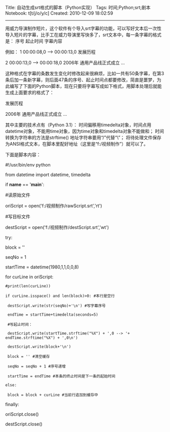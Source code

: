 Title: 自动生成srt格式的脚本（Python实现）
Tags: 时间;Python;srt;剧本
Notebook: t[t/j/o/y/c]
Created: 2010-12-09 18:02:59

------

用威力导演制作短片，这个软件有个导入srt字幕的功能，可以写好文本后一次性导入短片的字幕，比手工在威力导演里写快多了，srt文本中，每一条字幕的格式是：
 序号 
 起止时间 
 字幕内容 

例如：
 1 
 00:00:08,0 --> 00:00:13,0 
 发展历程 
 
 2 
 00:00:13,0 --> 00:00:18,0 
 2006年 
 通用产品线正式成立 
 ... 

 

这种格式在字幕的条数发生变化时修改起来很麻烦，比如一共有50条字幕，在第3条后加一条新字幕，则后面47条的序号、起止时间点都要修改，简直是噩梦，为此编写了下面的Python脚本，现在只要将字幕写成如下格式，用脚本处理后就能生成上面要求的格式了：

 发展历程 
  
 2006年 
 通用产品线正式成立 
 ... 

其中主要的技术点有（Python 3.1）：
 时间偏移用timedelta对象，时间点用datetime对象，不能用time对象，因为time对象和timedelta对象不能做和； 时间转换为字符串的方法是strftime() 地址字符串要用“/”代替“\”； 
将待处理文件保存为ANSI格式文本，在脚本里配好地址（这里是“f:/视频制作”）就可以了。

下面是脚本内容：

 #!/usr/bin/env python 

 from datetime import datetime, timedelta 

 if __name__ == '__main__': 

  #读原始文件 

  oriScript = open('f:/视频制作/rawScript.srt','rt') 

  #写目标文件 

  destScript = open('f:/视频制作/destScript.srt','wt') 

  try: 

   block = '' 

   seqNo = 1 

   startTime = datetime(1980,1,1,0,0,8) 

   for curLine in oriScript: 

    #print(len(curLine)) 

    if curLine.isspace() and len(block)>0: #本行是空行 

     destScript.write(str(seqNo)+'\n') #写字幕序号 

     endTime = startTime+timedelta(seconds=5) 

     #写起止时间： 

     destScript.write(startTime.strftime("%X") + ',0 --> '+ endTime.strftime("%X") + ',0\n') 

     destScript.write(block+'\n') 

     block = '' #清空缓存 

     seqNo = seqNo + 1 #序号递增 

     startTime = endTime #本条的终止时间是下一条的起始时间 

    else: 

     block = block + curLine #当前行追加到缓存中 

  finally: 

   oriScript.close() 

   destScript.close()
